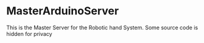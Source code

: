 # MasterArduinoServer
This is the Master Server for the Robotic hand System. Some source code is hidden for privacy
